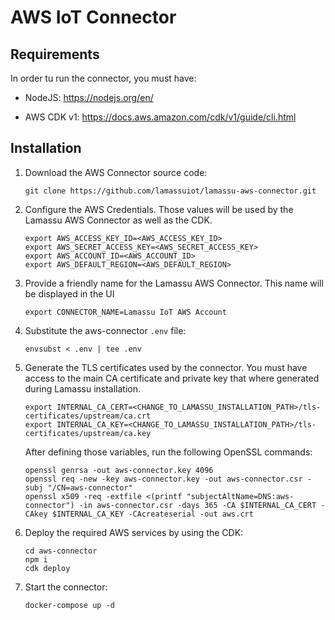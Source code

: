# AWS IoT Connector

## Requirements

In order tu run the connector, you must have:

- NodeJS: <https://nodejs.org/en/>

- AWS CDK v1: <https://docs.aws.amazon.com/cdk/v1/guide/cli.html>

## Installation

1. Download the AWS Connector source code:

   ```
   git clone https://github.com/lamassuiot/lamassu-aws-connector.git
   ```

1. Configure the AWS Credentials. Those values will be used by the Lamassu AWS
   Connector as well as the CDK.

   ```
   export AWS_ACCESS_KEY_ID=<AWS_ACCESS_KEY_ID>
   export AWS_SECRET_ACCESS_KEY=<AWS_SECRET_ACCESS_KEY>
   export AWS_ACCOUNT_ID=<AWS_ACCOUNT_ID>
   export AWS_DEFAULT_REGION=<AWS_DEFAULT_REGION>
   ```

1. Provide a friendly name for the Lamassu AWS Connector. This name will be
   displayed in the UI

   ```
   export CONNECTOR_NAME=Lamassu IoT AWS Account
   ```

1. Substitute the aws-connector `.env` file:

   ```
   envsubst < .env | tee .env
   ```

1. Generate the TLS certificates used by the connector. You must have access to
   the main CA certificate and private key that where generated during Lamassu
   installation.

   ```
   export INTERNAL_CA_CERT=<CHANGE_TO_LAMASSU_INSTALLATION_PATH>/tls-certificates/upstream/ca.crt
   export INTERNAL_CA_KEY=<CHANGE_TO_LAMASSU_INSTALLATION_PATH>/tls-certificates/upstream/ca.key
   ```

   After defining those variables, run the following OpenSSL commands:

   ```
   openssl genrsa -out aws-connector.key 4096
   openssl req -new -key aws-connector.key -out aws-connector.csr -subj "/CN=aws-connector" 
   openssl x509 -req -extfile <(printf "subjectAltName=DNS:aws-connector") -in aws-connector.csr -days 365 -CA $INTERNAL_CA_CERT -CAkey $INTERNAL_CA_KEY -CAcreateserial -out aws.crt
   ```

1. Deploy the required AWS services by using the CDK:

   ```
   cd aws-connector
   npm i
   cdk deploy
   ```

1. Start the connector:

   ```
   docker-compose up -d
   ```
